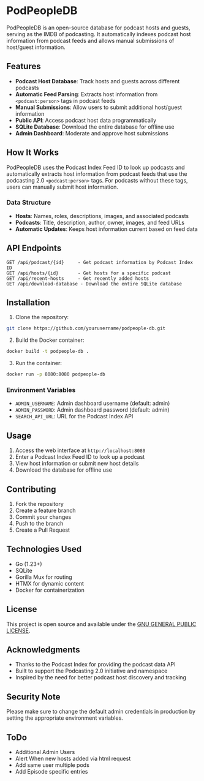 # PodPeopleDB

PodPeopleDB is an open-source database for podcast hosts and guests, serving as the IMDB of podcasting. It automatically indexes podcast host information from podcast feeds and allows manual submissions of host/guest information.

## Features

- **Podcast Host Database**: Track hosts and guests across different podcasts
- **Automatic Feed Parsing**: Extracts host information from `<podcast:person>` tags in podcast feeds
- **Manual Submissions**: Allow users to submit additional host/guest information
- **Public API**: Access podcast host data programmatically
- **SQLite Database**: Download the entire database for offline use
- **Admin Dashboard**: Moderate and approve host submissions

## How It Works

PodPeopleDB uses the Podcast Index Feed ID to look up podcasts and automatically extracts host information from podcast feeds that use the podcasting 2.0 `<podcast:person>` tags. For podcasts without these tags, users can manually submit host information.

### Data Structure

- **Hosts**: Names, roles, descriptions, images, and associated podcasts
- **Podcasts**: Title, description, author, owner, images, and feed URLs
- **Automatic Updates**: Keeps host information current based on feed data

## API Endpoints

```
GET /api/podcast/{id}     - Get podcast information by Podcast Index ID
GET /api/hosts/{id}       - Get hosts for a specific podcast
GET /api/recent-hosts     - Get recently added hosts
GET /api/download-database - Download the entire SQLite database
```

## Installation

1. Clone the repository:
```bash
git clone https://github.com/yourusername/podpeople-db.git
```

2. Build the Docker container:
```bash
docker build -t podpeople-db .
```

3. Run the container:
```bash
docker run -p 8080:8080 podpeople-db
```

### Environment Variables

- `ADMIN_USERNAME`: Admin dashboard username (default: admin)
- `ADMIN_PASSWORD`: Admin dashboard password (default: admin)
- `SEARCH_API_URL`: URL for the Podcast Index API

## Usage

1. Access the web interface at `http://localhost:8080`
2. Enter a Podcast Index Feed ID to look up a podcast
3. View host information or submit new host details
4. Download the database for offline use

## Contributing

1. Fork the repository
2. Create a feature branch
3. Commit your changes
4. Push to the branch
5. Create a Pull Request

## Technologies Used

- Go (1.23+)
- SQLite
- Gorilla Mux for routing
- HTMX for dynamic content
- Docker for containerization

## License

This project is open source and available under the [GNU GENERAL PUBLIC LICENSE](LICENSE).

## Acknowledgments

- Thanks to the Podcast Index for providing the podcast data API
- Built to support the Podcasting 2.0 initiative and namespace
- Inspired by the need for better podcast host discovery and tracking

## Security Note

Please make sure to change the default admin credentials in production by setting the appropriate environment variables.

## ToDo

- Additional Admin Users
- Alert When new hosts added via html request
- Add same user multiple pods
- Add Episode specific entries